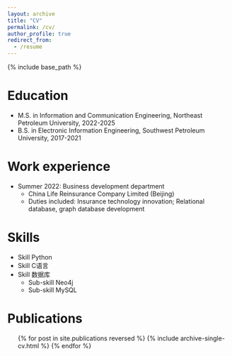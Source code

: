 ```yaml
---
layout: archive
title: "CV"
permalink: /cv/
author_profile: true
redirect_from:
  - /resume
---
```


{% include base_path %}

Education
======
* M.S. in Information and Communication Engineering, Northeast Petroleum University, 2022-2025
* B.S. in Electronic Information Engineering, Southwest Petroleum University, 2017-2021

Work experience
======
* Summer 2022: Business development department
  * China Life Reinsurance Company Limited (Beijing)
  * Duties included: Insurance technology innovation; Relational database, graph database development
  
Skills
======
* Skill Python
* Skill C语言
* Skill 数据库
  * Sub-skill Neo4j
  * Sub-skill MySQL

Publications
======
  <ul>{% for post in site.publications reversed %}
    {% include archive-single-cv.html %}
  {% endfor %}</ul>

